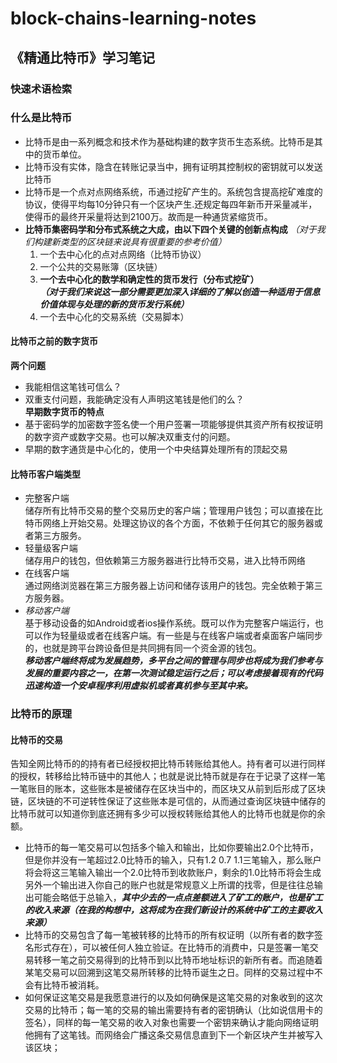 # block-chains-learning-notes
## 《精通比特币》学习笔记
### 快速术语检索


### 什么是比特币
- 比特币是由一系列概念和技术作为基础构建的数字货币生态系统。比特币是其中的货币单位。
- 比特币没有实体，隐含在转账记录当中，拥有证明其控制权的密钥就可以发送比特币
- 比特币是一个点对点网络系统，币通过挖矿产生的。系统包含提高挖矿难度的协议，使得平均每10分钟只有一个区块产生.还规定每四年新币开采量减半，使得币的最终开采量将达到2100万。故而是一种通货紧缩货币。
- **比特币集密码学和分布式系统之大成，由以下四个关键的创新点构成** *（对于我们构建新类型的区块链来说具有很重要的参考价值）*
  1. 一个去中心化的点对点网络（比特币协议）
  2. 一个公共的交易账簿（区块链）
  3. **一个去中心化的数学和确定性的货币发行（分布式挖矿）**  
    ***（对于我们来说这一部分需要更加深入详细的了解以创造一种适用于信息价值体现与处理的新的货币发行系统）***  
  4. 一个去中心化的交易系统（交易脚本）

#### 比特币之前的数字货币
**两个问题**
- 我能相信这笔钱可信么？
- 双重支付问题，我能确定没有人声明这笔钱是他们的么？  
**早期数字货币的特点**
- 基于密码学的加密数字签名使一个用户签署一项能够提供其资产所有权按证明的数字资产或数字交易。也可以解决双重支付的问题。
- 早期的数字通货是中心化的，使用一个中央结算处理所有的顶起交易  
#### 比特币客户端类型
- 完整客户端  
  储存所有比特币交易的整个交易历史的客户端；管理用户钱包；可以直接在比特币网络上开始交易。处理这协议的各个方面，不依赖于任何其它的服务器或者第三方服务。
- 轻量级客户端  
  储存用户的钱包，但依赖第三方服务器进行比特币交易，进入比特币网络
- 在线客户端  
  通过网络浏览器在第三方服务器上访问和储存该用户的钱包。完全依赖于第三方服务器。  
- *移动客户端*  
  基于移动设备的如Android或者ios操作系统。既可以作为完整客户端运行，也可以作为轻量级或者在线客户端。有一些是与在线客户端或者桌面客户端同步的，也就是跨平台跨设备但是共同拥有同一个资金源的钱包。  
  ***移动客户端终将成为发展趋势，多平台之间的管理与同步也将成为我们参考与发展的重要内容之一，在第一次测试稳定运行之后；可以考虑接着现有的代码迅速构造一个安卓程序利用虚拟机或者真机参与至其中来。***

### 比特币的原理  
#### 比特币的交易
告知全网比特币的的持有者已经授权把比特币转账给其他人。持有者可以进行同样的授权，转移给比特币链中的其他人；也就是说比特币就是存在于记录了这样一笔一笔账目的账本，这些账本是被储存在区块当中的，而区块又从前到后形成了区块链，区块链的不可逆转性保证了这些账本是可信的，从而通过查询区块链中储存的比特币就可以知道你到底还拥有多少可以授权转账给其他人的比特币也就是你的余额。  
- 比特币的每一笔交易可以包括多个输入和输出，比如你要输出2.0个比特币，但是你并没有一笔超过2.0比特币的输入，只有1.2 0.7 1.1三笔输入，那么账户将会将这三笔输入输出一个2.0比特币到收款账户，剩余的1.0比特币将会生成另外一个输出进入你自己的账户也就是常规意义上所谓的找零，但是往往总输出可能会略低于总输入，***其中少去的一点点差额进入了矿工的账户，也是矿工的收入来源（在我的构想中，这将成为在我们新设计的系统中矿工的主要收入来源）***
- 比特币的交易包含了每一笔被转移的比特币的所有权证明（以所有者的数字签名形式存在），可以被任何人独立验证。在比特币的消费中，只是签署一笔交易转移一笔之前交易得到的比特币到以比特币地址标识的新所有者。而追随着某笔交易可以回溯到这笔交易所转移的比特币诞生之日。同样的交易过程中不会有比特币被消耗。
- 如何保证这笔交易是我愿意进行的以及如何确保是这笔交易的对象收到的这次交易的比特币；每一笔的交易的输出需要持有者的密钥确认（比如说信用卡的签名），同样的每一笔交易的收入对象也需要一个密钥来确认才能向网络证明他拥有了这笔钱。而网络会广播这条交易信息直到下一个新区块产生并被写入该区块；  
